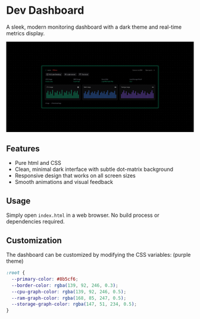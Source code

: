 # Dev Dashboard

A sleek, modern monitoring dashboard with a dark theme and real-time metrics display.

![image](screenshot.png)

## Features
- Pure html and CSS
- Clean, minimal dark interface with subtle dot-matrix background
- Responsive design that works on all screen sizes
- Smooth animations and visual feedback

## Usage
Simply open `index.html` in a web browser. No build process or dependencies required.

## Customization
The dashboard can be customized by modifying the CSS variables:
(purple theme)
```css
:root {
  --primary-color: #8b5cf6;
  --border-color: rgba(139, 92, 246, 0.3);
  --cpu-graph-color: rgba(139, 92, 246, 0.5);
  --ram-graph-color: rgba(168, 85, 247, 0.5);
  --storage-graph-color: rgba(147, 51, 234, 0.5);
}
```
